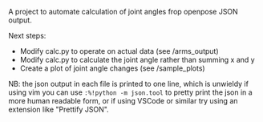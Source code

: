 A project to automate calculation of joint angles frop openpose JSON output. 

Next steps:

  - Modify calc.py to operate on actual data (see /arms_output)
  - Modify calc.py to calculate the joint angle rather than summing x and y
  - Create a plot of joint angle changes (see /sample_plots)

NB: the json output in each file is printed to one line, which is unwieldy
  if using vim you can use `:%!python -m json.tool` to pretty print the json
  in a more human readable form, or if using VSCode or similar try using an
  extension like "Prettify JSON".

